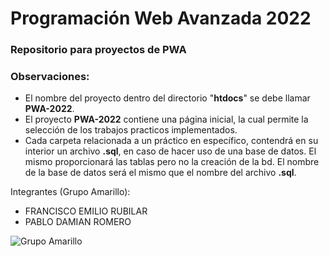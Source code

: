 # Programación Web Avanzada 2022

### Repositorio para proyectos de PWA

### Observaciones:
- El nombre del proyecto dentro del directorio "**htdocs**" se debe llamar **PWA-2022**.
- El proyecto **PWA-2022** contiene una página inicial, la cual permite la selección de los trabajos practicos implementados.
- Cada carpeta relacionada a un práctico en específico, contendrá en su interior un archivo **.sql**, en caso de hacer uso de una base de datos. El mismo proporcionará las tablas pero no la creación de la bd. El nombre de la base de datos será el mismo que el nombre del archivo **.sql**.

Integrantes (Grupo Amarillo):
 * FRANCISCO EMILIO RUBILAR
 * PABLO DAMIAN ROMERO

 ![Grupo Amarillo](https://github.com/PabloDamianRomero/PWA-2022/tree/main/style/img/grupo_amarillo.png)